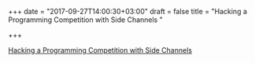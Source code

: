 +++
date = "2017-09-27T14:00:30+03:00"
draft = false
title = "Hacking a Programming Competition with Side Channels  "

+++

<p><a href="http://lukechampine.com/progcomp.html">Hacking a Programming Competition with Side Channels  </a></p>
